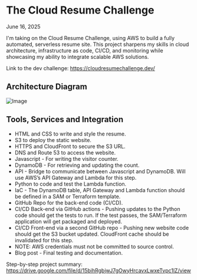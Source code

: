 # The Cloud Resume Challenge
June 16, 2025

I'm taking on the Cloud Resume Challenge, using AWS to build a fully automated, serverless resume site. This project sharpens my skills in cloud architecture, infrastructure as code, CI/CD, and monitoring while showcasing my ability to integrate scalable AWS solutions.

Link to the dev challenge: https://cloudresumechallenge.dev/

## Architecture Diagram

![Image](https://github.com/user-attachments/assets/e0c0a45b-e1be-4598-aab8-ddb732be0603)

## Tools, Services and Integration

- HTML and CSS to write and style the resume.
- S3 to deploy the static website.
- HTTPS and CloudFront to secure the S3 URL.
- DNS and Route 53 to access the website.
- Javascript - For writing the visitor counter.
- DynamoDB - For retrieving and updating the count.
- API - Bridge to communicate between Javascript and DynamoDB. Will use AWS’s API Gateway and Lambda for this step.
- Python to code and test the Lambda function.
- IaC - The DynamoDB table, API Gateway and Lambda function should be defined in a SAM or Terraform template.
- GitHub Repo for the back-end code (CI/CD).
- CI/CD Back-end via GitHub actions - Pushing updates to the Python code should get the tests to run. If the test passes, the SAM/Terraform application will get packaged and deployed.
- CI/CD Front-end via a second GitHub repo - Pushing new website code should get the S3 bucket updated. CloudFront cache should be invalidated for this step.
- NOTE: AWS credentials must not be committed to source control.
- Blog post - Final testing and documentation.

Step-by-step project summary: https://drive.google.com/file/d/15bihRgbjwJ7gOwyHrcavxLwxeTvpc1lZ/view
